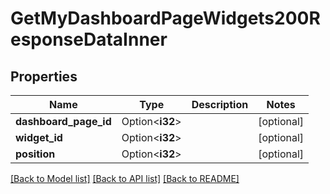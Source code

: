 # GetMyDashboardPageWidgets200ResponseDataInner

## Properties

Name | Type | Description | Notes
------------ | ------------- | ------------- | -------------
**dashboard_page_id** | Option<**i32**> |  | [optional]
**widget_id** | Option<**i32**> |  | [optional]
**position** | Option<**i32**> |  | [optional]

[[Back to Model list]](../README.md#documentation-for-models) [[Back to API list]](../README.md#documentation-for-api-endpoints) [[Back to README]](../README.md)



